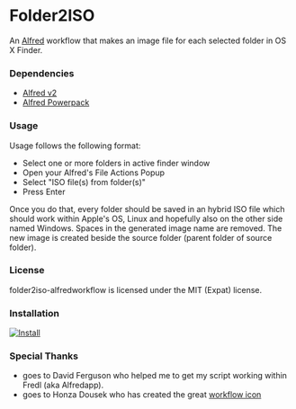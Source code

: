 # Folder2ISO
An [Alfred](http://alfredapp.com) workflow that makes an image file for each selected folder in OS X Finder.

### Dependencies
* [Alfred v2](http://alfredapp.com)
* [Alfred Powerpack](http://www.alfredapp.com/powerpack)

### Usage

Usage follows the following format:

* Select one or more folders in active finder window
* Open your Alfred's File Actions Popup
* Select "ISO file(s) from folder(s)"
* Press Enter

Once you do that, every folder should be saved in an hybrid ISO file which should work within Apple's OS, Linux and hopefully also on the other side named Windows.
Spaces in the generated image name are removed.
The new image is created beside the source folder (parent folder of source folder).

### License

folder2iso-alfredworkflow is licensed under the MIT (Expat) license.

### Installation

[![Install](https://raw.github.com/jousch/folder2iso-alfredworkflow/master/Assets/workflowicon.png)](https://github.com/jousch/folder2iso-alfredworkflow/raw/master/folder2iso.alfredworkflow?raw=true)

### Special Thanks

* goes to David Ferguson who helped me to get my script working within Fredl (aka Alfredapp).
* goes to Honza Dousek who has created the great [workflow icon](https://www.iconfinder.com/icons/199277/extension_file_format_iso_icon#size=48)